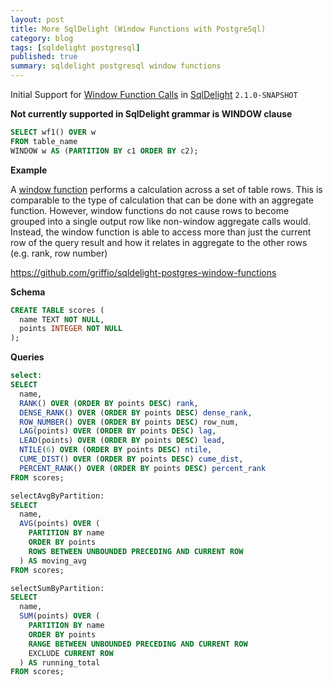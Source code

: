 ```yaml
---
layout: post
title: More SqlDelight (Window Functions with PostgreSql)
category: blog
tags: [sqldelight postgresql] 
published: true
summary: sqldelight postgresql window functions 
---
```


Initial Support for  [Window Function Calls](https://www.postgresql.org/docs/current/sql-expressions.html#SYNTAX-WINDOW-FUNCTIONS) in [SqlDelight](https://github.com/sqldelight/sqldelight/pull/5163) `2.1.0-SNAPSHOT`

**Not currently supported in SqlDelight grammar is WINDOW clause**
```sql
SELECT wf1() OVER w
FROM table_name 
WINDOW w AS (PARTITION BY c1 ORDER BY c2);
```

**Example**

A [window function](https://www.postgresql.org/docs/current/functions-window.html#FUNCTIONS-WINDOW) performs a calculation across a set of table rows.
This is comparable to the type of calculation that can be done with an aggregate function.
However, window functions do not cause rows to become grouped into a single output row like
non-window aggregate calls would. Instead, the window function is able to access more than just the
current row of the query result and how it relates in aggregate to the other rows (e.g. rank, row number)

https://github.com/griffio/sqldelight-postgres-window-functions

**Schema**
```sql
CREATE TABLE scores (
  name TEXT NOT NULL,
  points INTEGER NOT NULL
);
```

**Queries**

```sql
select:
SELECT
  name,
  RANK() OVER (ORDER BY points DESC) rank,
  DENSE_RANK() OVER (ORDER BY points DESC) dense_rank,
  ROW_NUMBER() OVER (ORDER BY points DESC) row_num,
  LAG(points) OVER (ORDER BY points DESC) lag,
  LEAD(points) OVER (ORDER BY points DESC) lead,
  NTILE(6) OVER (ORDER BY points DESC) ntile,
  CUME_DIST() OVER (ORDER BY points DESC) cume_dist,
  PERCENT_RANK() OVER (ORDER BY points DESC) percent_rank
FROM scores;

selectAvgByPartition:
SELECT
  name,
  AVG(points) OVER (
    PARTITION BY name
    ORDER BY points
    ROWS BETWEEN UNBOUNDED PRECEDING AND CURRENT ROW
  ) AS moving_avg
FROM scores;

selectSumByPartition:
SELECT
  name,
  SUM(points) OVER (
    PARTITION BY name
    ORDER BY points
    RANGE BETWEEN UNBOUNDED PRECEDING AND CURRENT ROW
    EXCLUDE CURRENT ROW 
  ) AS running_total
FROM scores;

```


